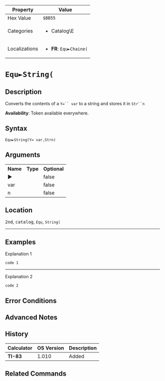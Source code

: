 | Property      | Value |
|---------------|-------|
| Hex Value     | `$BB55`|
| Categories    | <ul><li>Catalog\E</li></ul> |
| Localizations | <ul><li><b>FR</b>: `Equ►Chaine(`</li></ul> |

# `Equ►String(`

## Description
Converts the contents of a `Y=`` var` to a string and stores it in `Str``n`


<b>Availability</b>: Token available everywhere.

## Syntax
`Equ►String(Y= var,Strn)`

## Arguments
<table>
<tr><th>Name</th><th>Type</th><th>Optional</th></tr>

<tr><td>►</td><td></td><td>false</td></tr>

<tr><td>var</td><td></td><td>false</td></tr>

<tr><td>n</td><td></td><td>false</td></tr>

</table>

## Location
<kbd>2nd</kbd>, <kbd>catalog</kbd>, `Equ`, `String(`
<hr>

## Examples

Explanation 1
```ti-basic
code 1
```
---
Explanation 2
```ti-basic
code 2
```

## Error Conditions


## Advanced Notes


## History
| Calculator | OS Version | Description |
|------------|------------|-------------|
| <b>TI-83</b> | 1.010 | Added

## Related Commands

    